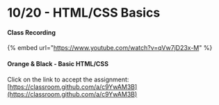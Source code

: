 # 10/20 - HTML/CSS Basics

#### Class Recording

{% embed url="https://www.youtube.com/watch?v=qVw7jD23x-M" %}

#### Orange & Black - Basic HTML/CSS

Click on the link to accept the assignment: [https://classroom.github.com/a/c9YwAM3B](https://classroom.github.com/a/c9YwAM3B)

